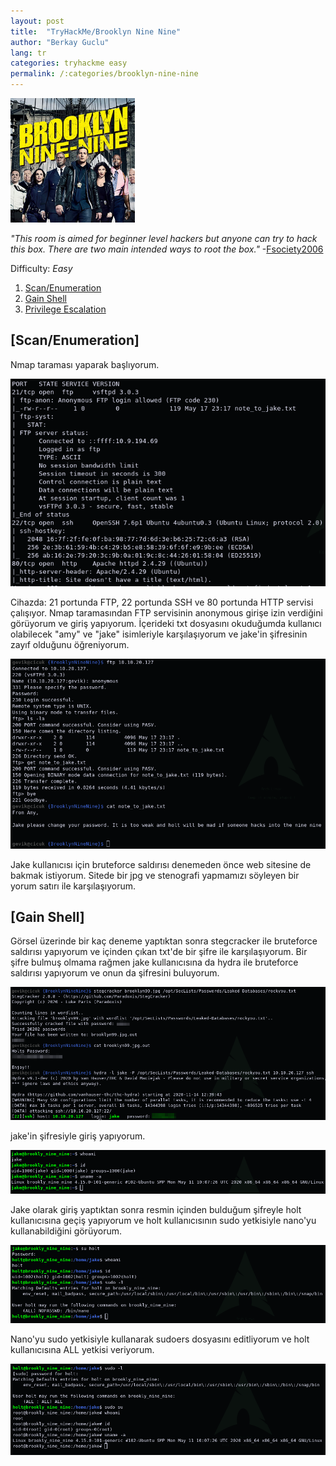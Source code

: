 ```yaml
---
layout: post
title:  "TryHackMe/Brooklyn Nine Nine"
author: "Berkay Guclu"
lang: tr
categories: tryhackme easy
permalink: /:categories/brooklyn-nine-nine
---
```

[<img src="/assets/images/tryhackme/nine.jpeg" height="199">](https://tryhackme.com/room/brooklynninenine)

*"This room is aimed for beginner level hackers but anyone can try to hack this box. There are two main intended ways to root the box."* -[Fsociety2006](https://tryhackme.com/p/Fsociety2006)

Difficulty: *Easy*

1. [Scan/Enumeration](#scan/enumeration)
2. [Gain Shell](#gain-shell)
3. [Privilege Escalation](#privilege-escalation)


## [Scan/Enumeration]

Nmap taraması yaparak başlıyorum.

![nine-1](/assets/images/tryhackme/nine-1.png)

Cihazda: 21 portunda FTP, 22 portunda SSH ve 80 portunda HTTP servisi çalışıyor. Nmap taramasından FTP servisinin anonymous girişe izin verdiğini görüyorum ve giriş yapıyorum. İçerideki txt dosyasını okuduğumda kullanıcı olabilecek "amy" ve "jake" isimleriyle karşılaşıyorum ve jake'in şifresinin zayıf olduğunu öğreniyorum.

![nine-2](/assets/images/tryhackme/nine-2.png)

Jake kullanıcısı için bruteforce saldırısı denemeden önce web sitesine de bakmak istiyorum. Sitede bir jpg ve stenografi yapmamızı söyleyen bir yorum satırı ile karşılaşıyorum.


## [Gain Shell]

Görsel üzerinde bir kaç deneme yaptıktan sonra stegcracker ile bruteforce saldırısı yapıyorum ve içinden çıkan txt'de bir şifre ile karşılaşıyorum. Bir şifre bulmuş olmama rağmen jake kullanıcısına da hydra ile bruteforce saldırısı yapıyorum ve onun da şifresini buluyorum.

![nine-3](/assets/images/tryhackme/nine-3.png)

jake'in şifresiyle giriş yapıyorum.

![nine-4](/assets/images/tryhackme/nine-4.png)


Jake olarak giriş yaptıktan sonra resmin içinden bulduğum şifreyle holt kullanıcısına geçiş yapıyorum ve holt kullanıcısının sudo yetkisiyle nano'yu kullanabildiğini görüyorum.

![nine-5](/assets/images/tryhackme/nine-5.png)

Nano'yu sudo yetkisiyle kullanarak sudoers dosyasını editliyorum ve holt kullanıcısına ALL yetkisi veriyorum.

![nine-6](/assets/images/tryhackme/nine-6.png)


